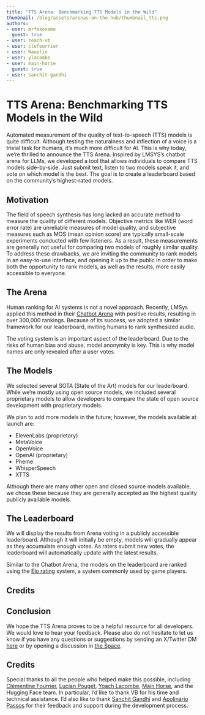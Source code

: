 ```yaml
---
title: "TTS Arena: Benchmarking TTS Models in the Wild"
thumbnail: /blog/assets/arenas-on-the-hub/thumbnail_tts.png 
authors:
- user: mrfakename
  guest: true
- user: reach-vb
- user: clefourrier
- user: Wauplin
- user: ylacombe
- user: main-horse
  guest: true
- user: sanchit-gandhi
---
```


# TTS Arena: Benchmarking TTS Models in the Wild

Automated measurement of the quality of text-to-speech (TTS) models is quite difficult. Although testing the naturalness and inflection of a voice is a trivial task for humans, it’s much more difficult for AI. This is why today, we’re thrilled to announce the TTS Arena. Inspired by LMSYS’s chatbot arena for LLMs, we developed a tool that allows individuals to compare TTS models side-by-side. Just submit text, listen to two models speak it, and vote on which model is the best. The goal is to create a leaderboard based on the community’s highest-rated models.

## Motivation
The field of speech synthesis has long lacked an accurate method to measure the quality of different models. Objective metrics like WER (word error rate) are unreliable measures of model quality, and subjective measures such as MOS (mean opinion score) are typically small-scale experiments conducted with few listeners. As a result, these measurements are generally not useful for comparing two models of roughly similar quality. To address these drawbacks, we are inviting the community to rank models in an easy-to-use interface, and opening it up to the public in order to make both the opportunity to rank models, as well as the results, more easily accessible to everyone.

## The Arena
Human ranking for AI systems is not a novel approach. Recently, LMSys applied this method in their [Chatbot Arena](https://arena.lmsys.org/) with positive results, resulting in over 300,000 rankings. Because of its success, we adopted a similar framework for our leaderboard, inviting humans to rank synthesized audio.

The voting system is an important aspect of the leaderboard. Due to the risks of human bias and abuse, model anonymity is key. This is why model names are only revealed after a user votes.

## The Models
We selected several SOTA (State of the Art) models for our leaderboard. While we’re mostly using open source models, we included several proprietary models to allow developers to compare the state of open source development with proprietary models.

We plan to add more models in the future; however, the models available at launch are:
- ElevenLabs (proprietary)
- MetaVoice
- OpenVoice
- OpenAI (proprietary)
- Pheme
- WhisperSpeech
- XTTS

Although there are many other open and closed source models available, we chose these because they are generally accepted as the highest quality publicly available models.

## The Leaderboard
We will display the results from Arena voting in a publicly accessible leaderboard. Although it will initially be empty, models will gradually appear as they accumulate enough votes. As raters submit new votes, the leaderboard will automatically update with the latest results.

Similar to the Chatbot Arena, the models on the leaderboard are ranked using the [Elo rating](https://en.wikipedia.org/wiki/Elo_rating_system) system, a system commonly used by game players.

## Credits


## Conclusion
We hope the TTS Arena proves to be a helpful resource for all developers. We would love to hear your feedback. Please also do not hesitate to let us know if you have any questions or suggestions by sending an X/Twitter DM [here](https://twitter.com/realmrfakename) or by opening a discussion in [the Space](https://huggingface.co/spaces/ttseval/TTS-Arena).

## Credits

Special thanks to all the people who helped make this possible, including [Clémentine Fourrier](https://twitter.com/clefourrier), [Lucian Pouget](https://twitter.com/wauplin), [Yoach Lacombe](https://twitter.com/yoachlacombe), [Main Horse](https://twitter.com/main_horse), and the Hugging Face team. In particular, I’d like to thank VB for his time and technical assistance. I’d also like to thank [Sanchit Gandhi](https://twitter.com/sanchitgandhi99) and [Apolinário Passos](https://twitter.com/multimodalart) for their feedback and support during the development process.
